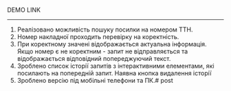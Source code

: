 DEMO LINK 

---

1. Реалізовано можливість пошуку посилки на номером ТТН.
2. Номер накладної проходить перевірку на коректність.
3. При коректному значені відображається актуальна інформація. Якщо номер є не коректним - запит не відправляється та відображається відповідний попереджуючий текст.
4. Зроблено список історії запитів з інтерактивними елементами, які посилають на попередній запит. Наявна кнопка видалення історії
5. Зроблено версію під мобільні телефони та ПК.# post
